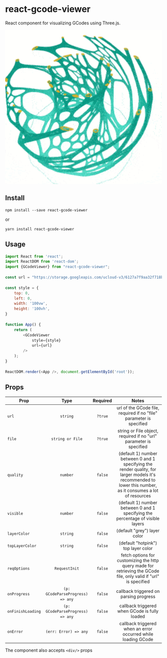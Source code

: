 # react-gcode-viewer

React component for visualizing GCodes using Three.js.

<p align="center">
    <img src="docs/demo.gif" height="496" width="540">
</p>

## Install

```shell
npm install --save react-gcode-viewer
```
or
```shell
yarn install react-gcode-viewer
```

## Usage

```js
import React from 'react';
import ReactDOM from 'react-dom';
import {GCodeViewer} from "react-gcode-viewer";

const url = "https://storage.googleapis.com/ucloud-v3/6127a7f9aa32f718b8c1ab4f.gcode"

const style = {
    top: 0,
    left: 0,
    width: '100vw',
    height: '100vh',
}

function App() {
    return (
        <GCodeViewer
            style={style}
            url={url}
        />
    );
}

ReactDOM.render(<App />, document.getElementById('root'));
```

## Props

| Prop                       | Type                       | Required     | Notes                                                                                                                                                                                       |
| ----------------------     | :------------------------: | :----------: | :----------------------------------------------------------:                                                                                                                                |
| `url`                      | `string`                   | `?true`      | url of the GCode file, required if no "file" parameter is specified |
| `file`                     | `string or File`           | `?true`      | string or File object, required if no "url" parameter is specified |
| `quality`                  | `number`                   | `false`      | (default 1) number between 0 and 1 specifying the render quality, for larger models it's recommended to lower this number, as it consumes a lot of resources |
| `visible`                  | `number`                   | `false`      | (default 1) number between 0 and 1 specifying the percentage of visible layers |
| `layerColor`               | `string`                   | `false`      | (default "grey") layer color |
| `topLayerColor`            | `string`                   | `false`      | (default "hotpink") top layer color |
| `reqOptions`               | `RequestInit`              | `false`      | fetch options for customizing the http query made for retrieving the GCode file, only valid if "url" is specified |
| `onProgress`               | `(p: GCodeParseProgress) => any` | `false`| callback triggered on parsing progress |
| `onFinishLoading`          | `(p: GCodeParseProgress) => any` | `false`| callback triggered when GCode is fully loaded |
| `onError`                  | `(err: Error) => any`      | `false`      | callback triggered when an error occurred while loading GCode|

The component also accepts ```<div/>``` props
